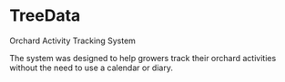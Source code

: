 # TreeData
Orchard Activity Tracking System

The system was designed to help growers track their orchard activities without the need to use a calendar or diary.
